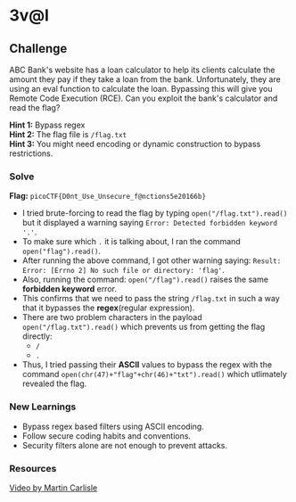 # 3v@l

## Challenge
ABC Bank's website has a loan calculator to help its clients calculate the amount they pay if they take a loan from the bank. Unfortunately, they are using an eval function to calculate the loan. Bypassing this will give you Remote Code Execution (RCE). Can you exploit the bank's calculator and read the flag?

**Hint 1:** Bypass regex\
**Hint 2:** The flag file is `/flag.txt`\
**Hint 3:** You might need encoding or dynamic construction to bypass restrictions.

### Solve
**Flag:** `picoCTF{D0nt_Use_Unsecure_f@nctions5e20166b}`
- I tried brute-forcing to read the flag by typing `open("/flag.txt").read()` but it displayed a warning saying `Error: Detected forbidden keyword '.'`.
- To make sure which `.` it is talking about, I ran the command `open("flag").read()`.
- After running the above command, I got other warning saying: `Result: Error: [Errno 2] No such file or directory: 'flag'`.
- Also, running the command: `open("/flag").read()` raises the same **forbidden keyword** error.
- This confirms that we need to pass the string `/flag.txt` in such a way that it bypasses the **regex**(regular expression).
- There are two problem characters in the payload `open("/flag.txt").read()` which prevents us from getting the flag directly:
    - `/`
    - `.`
- Thus, I tried passing their **ASCII** values to bypass the regex with the command `open(chr(47)+"flag"+chr(46)+"txt").read()` which utlimately revealed the flag.


### New Learnings
- Bypass regex based filters using ASCII encoding.
- Follow secure coding habits and conventions.
- Security filters alone are not enough to prevent attacks.

### Resources
[ Video by Martin Carlisle ](https://www.youtube.com/watch?v=48OXHqiVslA)
